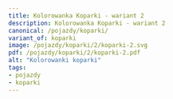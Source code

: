 ```yaml
---
title: Kolorowanka Koparki - wariant 2
description: Kolorowanka Koparki - wariant 2
canonical: /pojazdy/koparki/
variant_of: koparki
image: /pojazdy/koparki/2/koparki-2.svg
pdf: /pojazdy/koparki/2/koparki-2.pdf
alt: "Kolorowanki koparki"
tags:
- pojazdy
- koparki
---
```

